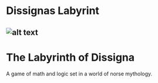# Dissignas Labyrint
![alt text](<DALL·E 2024-10-27 15.03.55 - A mystical labyrinth in a Nordic mythology-inspired setting, with a female figure named Dissigna at the entrance. Dissigna appears as a wise and ether.webp>)
---

# The Labyrinth of Dissigna
A game of math and logic set in a world of norse mythology.
